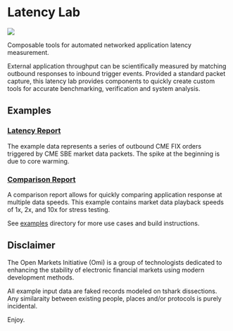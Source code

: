 # Latency Lab

<p align="left">
<a href="https://travis-ci.org/Open-Markets-Initiative/latency-lab"><img src="https://img.shields.io/travis/Open-Markets-Initiative/latency-lab.svg?style=flat-square"/></a>
</p>

Composable tools for automated networked application latency measurement.

External application throughput can be scientifically measured by matching
outbound responses to inbound trigger events.  Provided a standard 
packet capture, this latency lab provides components to quickly create 
custom tools for accurate benchmarking, verification and system analysis.

## Examples

### [Latency Report](https://rawgit.com/Open-Markets-Initiative/latency-lab/master/example/report/output/report.html)

The example data represents a series of outbound CME FIX orders triggered
by CME SBE market data packets. The spike at the beginning is due to core 
warming.

### [Comparison Report](https://rawgit.com/Open-Markets-Initiative/latency-lab/master/example/comparison/output/comparison.html)

A comparison report allows for quickly comparing application response at 
multiple data speeds. This example contains market data playback speeds of
1x, 2x, and 10x for stress testing.

See [examples](https://github.com/Open-Markets-Initiative/latency-lab/tree/master/example "List of Example Latency Measurements") directory for more use cases and build instructions.

## Disclaimer

The Open Markets Initiative (Omi) is a group of technologists dedicated to 
enhancing the stability of electronic financial markets using modern 
development methods.

All example input data are faked records modeled on tshark dissections. 
Any similaraity between existing people, places and/or protocols is purely 
incidental. 

Enjoy.
